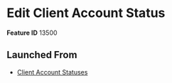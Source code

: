 # Edit Client Account Status

**Feature ID** 13500

## Launched From

- [Client Account Statuses](Client%20Account%20Statuses.md)











































































